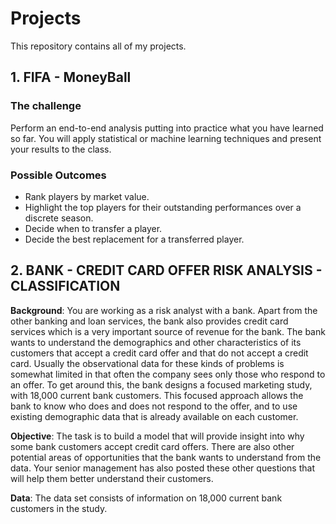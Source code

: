 # Projects

This repository contains all of my projects.

## 1. FIFA - MoneyBall

### The challenge
Perform an end-to-end analysis putting into practice what you have learned so far. You will apply statistical or machine learning techniques and present your results to the class.

### Possible Outcomes
- Rank players by market value.
- Highlight the top players for their outstanding performances over a discrete season.
- Decide when to transfer a player.
- Decide the best replacement for a transferred player.


## 2. BANK - CREDIT CARD OFFER RISK ANALYSIS - CLASSIFICATION

**Background**: You are working as a risk analyst with a bank. Apart from the other banking and loan services, the bank also provides credit card services which is a very important source of revenue for the bank. The bank wants to understand the demographics and other characteristics of its customers that accept a credit card offer and that do not accept a credit card.
Usually the observational data for these kinds of problems is somewhat limited in that often the company sees only those who respond to an offer. To get around this, the bank designs a focused marketing study, with 18,000 current bank customers. This focused approach allows the bank to know who does and does not respond to the offer, and to use existing demographic data that is already available on each customer.

**Objective**: The task is to build a model that will provide insight into why some bank customers accept credit card offers. There are also other potential areas of opportunities that the bank wants to understand from the data.
Your senior management has also posted these other questions that will help them better understand their customers.

**Data**: The data set consists of information on 18,000 current bank customers in the study.




